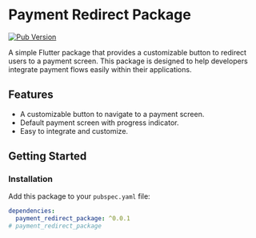 # Payment Redirect Package

[![Pub Version](https://img.shields.io/pub/v/payment_redirect_package.svg)](https://pub.dev/packages/payment_redirect_package)

A simple Flutter package that provides a customizable button to redirect users to a payment screen. This package is designed to help developers integrate payment flows easily within their applications.

## Features

- A customizable button to navigate to a payment screen.
- Default payment screen with progress indicator.
- Easy to integrate and customize.

## Getting Started

### Installation

Add this package to your `pubspec.yaml` file:

```yaml
dependencies:
  payment_redirect_package: ^0.0.1
#   p a y m e n t _ r e d i r e c t _ p a c k a g e  
 
